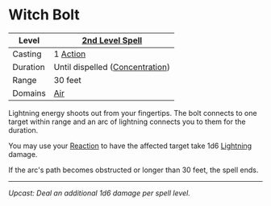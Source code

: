 # Witch Bolt

| Level    | [2nd Level Spell](2nd%20Level%20Spells.md)                            |
| -------- | --------------------------------------------------------------------- |
| Casting  | 1 [Action](../../../../Game%20Procedures/Core%20Procedures/Action.md) |
| Duration | Until dispelled ([Concentration](../../Concentration.md))             |
| Range    | 30 feet                                                               |
| Domains  | [Air](../../Spell%20Domains/Air.md)                                   |

Lightning energy shoots out from your fingertips. The bolt connects to one target within range and an arc of lightning connects you to them for the duration.

You may use your [Reaction](../../../../Game%20Procedures/Combat/Reaction.md) to have the affected target take 1d6 [Lightning](../../../../Game%20Procedures/Combat/Damage%20Types/Lightning.md) damage.

If the arc's path becomes obstructed or longer than 30 feet, the spell ends.

---
*Upcast: Deal an additional 1d6 damage per spell level.*
